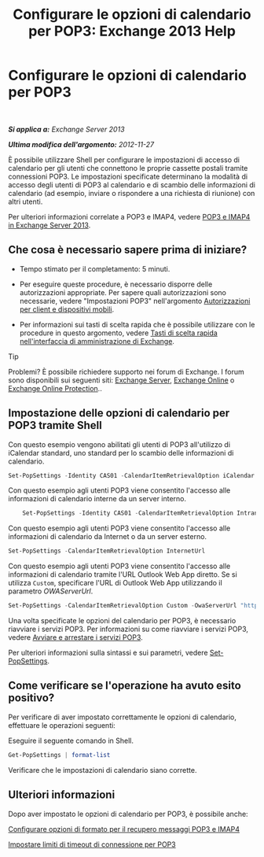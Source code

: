 ﻿---
title: 'Configurare le opzioni di calendario per POP3: Exchange 2013 Help'
TOCTitle: Configurare le opzioni di calendario per POP3
ms:assetid: ac3d60a0-8697-4c06-9e93-f8d2c4b157b6
ms:mtpsurl: https://technet.microsoft.com/it-it/library/Bb124133(v=EXCHG.150)
ms:contentKeyID: 50555656
ms.date: 05/22/2018
mtps_version: v=EXCHG.150
ms.translationtype: MT
---

# Configurare le opzioni di calendario per POP3

 

_**Si applica a:** Exchange Server 2013_

_**Ultima modifica dell'argomento:** 2012-11-27_

È possibile utilizzare Shell per configurare le impostazioni di accesso di calendario per gli utenti che connettono le proprie cassette postali tramite connessioni POP3. Le impostazioni specificate determinano la modalità di accesso degli utenti di POP3 al calendario e di scambio delle informazioni di calendario (ad esempio, inviare o rispondere a una richiesta di riunione) con altri utenti.

Per ulteriori informazioni correlate a POP3 e IMAP4, vedere [POP3 e IMAP4 in Exchange Server 2013](pop3-and-imap4-in-exchange-server-2013-exchange-2013-help.md).

## Che cosa è necessario sapere prima di iniziare?

  - Tempo stimato per il completamento: 5 minuti.

  - Per eseguire queste procedure, è necessario disporre delle autorizzazioni appropriate. Per sapere quali autorizzazioni sono necessarie, vedere "Impostazioni POP3" nell'argomento [Autorizzazioni per client e dispositivi mobili](clients-and-mobile-devices-permissions-exchange-2013-help.md).

  - Per informazioni sui tasti di scelta rapida che è possibile utilizzare con le procedure in questo argomento, vedere [Tasti di scelta rapida nell'interfaccia di amministrazione di Exchange](keyboard-shortcuts-in-the-exchange-admin-center-exchange-online-protection-help.md).


> [!TIP]
> Problemi? È possibile richiedere supporto nei forum di Exchange. I forum sono disponibili sui seguenti siti: <A href="https://go.microsoft.com/fwlink/p/?linkid=60612">Exchange Server</A>, <A href="https://go.microsoft.com/fwlink/p/?linkid=267542">Exchange Online</A> o <A href="https://go.microsoft.com/fwlink/p/?linkid=285351">Exchange Online Protection</A>..



## Impostazione delle opzioni di calendario per POP3 tramite Shell

Con questo esempio vengono abilitati gli utenti di POP3 all'utilizzo di iCalendar standard, uno standard per lo scambio delle informazioni di calendario.

```powershell
Set-PopSettings -Identity CAS01 -CalendarItemRetrievalOption iCalendar
```

Con questo esempio agli utenti POP3 viene consentito l'accesso alle informazioni di calendario interne da un server interno.
```powershell
    Set-PopSettings -Identity CAS01 -CalendarItemRetrievalOption IntranetUrl 
```
Con questo esempio agli utenti POP3 viene consentito l'accesso alle informazioni di calendario da Internet o da un server esterno.

```powershell
Set-PopSettings -CalendarItemRetrievalOption InternetUrl
```

Con questo esempio agli utenti POP3 viene consentito l'accesso alle informazioni di calendario tramite l'URL Outlook Web App diretto. Se si utilizza `Custom`, specificare l'URL di Outlook Web App utilizzando il parametro *OWAServerUrl*.

```powershell
Set-PopSettings -CalendarItemRetrievalOption Custom -OwaServerUrl "https://OwaServer01"
```

Una volta specificate le opzioni del calendario per POP3, è necessario riavviare i servizi POP3. Per informazioni su come riavviare i servizi POP3, vedere [Avviare e arrestare i servizi POP3](start-and-stop-the-pop3-services-exchange-2013-help.md).

Per ulteriori informazioni sulla sintassi e sui parametri, vedere [Set-PopSettings](https://technet.microsoft.com/it-it/library/aa997154\(v=exchg.150\)).

## Come verificare se l'operazione ha avuto esito positivo?

Per verificare di aver impostato correttamente le opzioni di calendario, effettuare le operazioni seguenti:

Eseguire il seguente comando in Shell.

```powershell
Get-PopSettings | format-list
```

Verificare che le impostazioni di calendario siano corrette.

## Ulteriori informazioni

Dopo aver impostato le opzioni di calendario per POP3, è possibile anche:

[Configurare opzioni di formato per il recupero messaggi POP3 e IMAP4](configure-pop3-and-imap4-message-retrieval-format-options-exchange-2013-help.md)

[Impostare limiti di timeout di connessione per POP3](set-connection-time-out-limits-for-pop3-exchange-2013-help.md)

